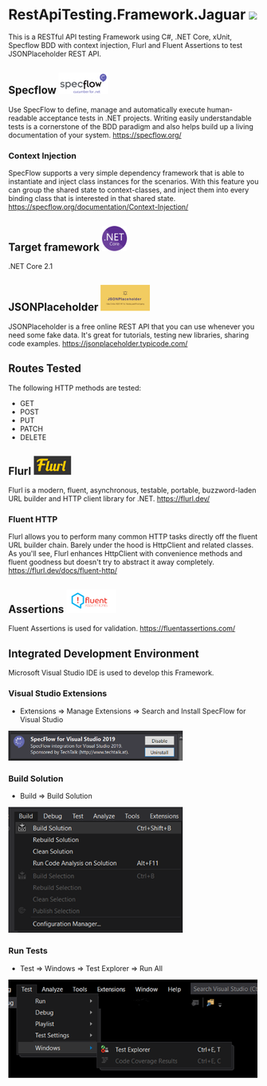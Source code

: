 # RestApiTesting.Framework.Jaguar  <img src ="RestApiTesting.Framework.Jaguar/Images/jaguar.jpg" width=99>
This is a RESTful API testing Framework using C#, .NET Core, xUnit, Specflow BDD with context injection, Flurl and Fluent Assertions to test JSONPlaceholder REST API.  

## Specflow  <img src ="RestApiTesting.Framework.Jaguar/Images/specflow.png" width=99>
Use SpecFlow to define, manage and automatically execute human-readable acceptance tests in .NET projects. Writing easily understandable tests is a cornerstone of the BDD paradigm and also helps build up a living documentation of your system. https://specflow.org/
### Context Injection
SpecFlow supports a very simple dependency framework that is able to instantiate and inject class instances for the scenarios. With this feature you can group the shared state to context-classes, and inject them into every binding class that is interested in that shared state. https://specflow.org/documentation/Context-Injection/

## Target framework  <img src ="RestApiTesting.Framework.Jaguar/Images/netcore.png" width=50>
.NET Core 2.1

## JSONPlaceholder  <img src ="RestApiTesting.Framework.Jaguar/Images/JSONPlaceholder.jpg" width=99>
JSONPlaceholder is a free online REST API that you can use whenever you need some fake data. It's great for tutorials, testing new libraries, sharing code examples.
https://jsonplaceholder.typicode.com/

## Routes Tested
The following HTTP methods are tested:
* GET
* POST
* PUT
* PATCH
* DELETE

## Flurl  <img src ="RestApiTesting.Framework.Jaguar/Images/flurl.png" width=75>
Flurl is a modern, fluent, asynchronous, testable, portable, buzzword-laden URL builder and HTTP client library for .NET. https://flurl.dev/
### Fluent HTTP
Flurl allows you to perform many common HTTP tasks directly off the fluent URL builder chain. Barely under the hood is HttpClient and related classes. As you'll see, Flurl enhances HttpClient with convenience methods and fluent goodness but doesn't try to abstract it away completely.
https://flurl.dev/docs/fluent-http/

## Assertions <img src ="RestApiTesting.Framework.Jaguar/Images/fluentassertions.png" width=99>
Fluent Assertions is used for validation.
https://fluentassertions.com/ 

## Integrated Development Environment
Microsoft Visual Studio IDE is used to develop this Framework.

### Visual Studio Extensions
* Extensions => Manage Extensions => Search and Install SpecFlow for Visual Studio
<img src ="RestApiTesting.Framework.Jaguar/Images/specflowextension.png" width=350>

### Build Solution
* Build => Build Solution
<img src ="RestApiTesting.Framework.Jaguar/Images/build.png" width=350>

### Run Tests
* Test => Windows => Test Explorer => Run All
<img src ="RestApiTesting.Framework.Jaguar/Images/testexplorer.png" width=500>

